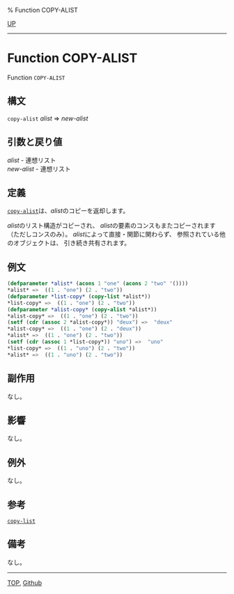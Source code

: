 % Function COPY-ALIST

[UP](14.2.html)  

---

# Function COPY-ALIST


Function `COPY-ALIST`


## 構文

`copy-alist` *alist* => *new-alist*


## 引数と戻り値

*alist* - 連想リスト  
*new-alist* - 連想リスト


## 定義

[`copy-alist`](14.2.copy-alist.html)は、*alist*のコピーを返却します。

*alist*のリスト構造がコピーされ、
*alist*の要素のコンスもまたコピーされます
（ただしコンスのみ）。
*alist*によって直接・関節に関わらず、
参照されている他のオブジェクトは、
引き続き共有されます。


## 例文

```lisp
(defparameter *alist* (acons 1 "one" (acons 2 "two" '())))
*alist* =>  ((1 . "one") (2 . "two"))
(defparameter *list-copy* (copy-list *alist*))
*list-copy* =>  ((1 . "one") (2 . "two"))
(defparameter *alist-copy* (copy-alist *alist*))
*alist-copy* =>  ((1 . "one") (2 . "two"))
(setf (cdr (assoc 2 *alist-copy*)) "deux") =>  "deux"
*alist-copy* =>  ((1 . "one") (2 . "deux"))
*alist* =>  ((1 . "one") (2 . "two"))
(setf (cdr (assoc 1 *list-copy*)) "uno") =>  "uno"
*list-copy* =>  ((1 . "uno") (2 . "two"))
*alist* =>  ((1 . "uno") (2 . "two"))
```


## 副作用

なし。


## 影響

なし。


## 例外

なし。


## 参考

[`copy-list`](14.2.copy-list.html)


## 備考

なし。


---
[TOP](index.html),  [Github](https://github.com/nptcl/npt-japanese)


